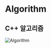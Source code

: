 # Algorithm
## C++ 알고리즘

![Algorithm](https://github.com/ltg9amer/Algorithm/assets/98874697/5f4ae78d-4f8c-46ef-a1cd-ca1849516ccf)
